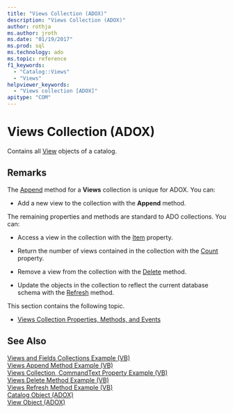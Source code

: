 ```yaml
---
title: "Views Collection (ADOX)"
description: "Views Collection (ADOX)"
author: rothja
ms.author: jroth
ms.date: "01/19/2017"
ms.prod: sql
ms.technology: ado
ms.topic: reference
f1_keywords:
  - "Catalog::Views"
  - "Views"
helpviewer_keywords:
  - "Views collection [ADOX]"
apitype: "COM"
---
```

# Views Collection (ADOX)
Contains all [View](./view-object-adox.md) objects of a catalog.  
  
## Remarks  
 The [Append](./append-method-adox-views.md) method for a **Views** collection is unique for ADOX. You can:  
  
-   Add a new view to the collection with the **Append** method.  
  
 The remaining properties and methods are standard to ADO collections. You can:  
  
-   Access a view in the collection with the [Item](../ado-api/item-property-ado.md) property.  
  
-   Return the number of views contained in the collection with the [Count](../ado-api/count-property-ado.md) property.  
  
-   Remove a view from the collection with the [Delete](./delete-method-adox-collections.md) method.  
  
-   Update the objects in the collection to reflect the current database schema with the [Refresh](../ado-api/refresh-method-ado.md) method.  
  
 This section contains the following topic.  
  
-   [Views Collection Properties, Methods, and Events](./views-collection-properties-methods-and-events.md)  
  
## See Also  
 [Views and Fields Collections Example (VB)](./views-and-fields-collections-example-vb.md)   
 [Views Append Method Example (VB)](./views-append-method-example-vb.md)   
 [Views Collection, CommandText Property Example (VB)](./views-collection-commandtext-property-example-vb.md)   
 [Views Delete Method Example (VB)](./views-delete-method-example-vb.md)   
 [Views Refresh Method Example (VB)](./views-refresh-method-example-vb.md)   
 [Catalog Object (ADOX)](./catalog-object-adox.md)   
 [View Object (ADOX)](./view-object-adox.md)